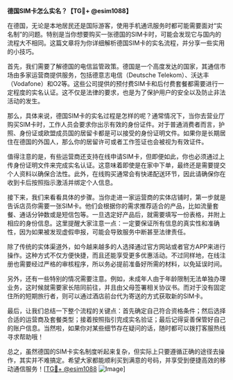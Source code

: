 **德国SIM卡怎么实名？【TG💪+ @esim1088】**

在德国，无论是本地居民还是国际游客，使用手机通讯服务时都可能需要面对“实名制”的问题。特别是当你想要购买一张德国的SIM卡时，可能会发现它与国内的流程大不相同。这篇文章将为你详细解析德国SIM卡的实名流程，并分享一些实用的小技巧。

首先，我们需要了解德国的电信监管政策。德国是一个高度发达的国家，其通信市场由多家运营商提供服务，包括德意志电信（Deutsche Telekom）、沃达丰（Vodafone）和O2等。这些公司提供的预付费SIM卡和后付费套餐都需要进行一定程度的实名认证。这不仅是法律的要求，也是为了保护用户的安全以及防止非法活动的发生。

那么，具体来说，德国SIM卡的实名过程是怎样的呢？通常情况下，当你去营业厅购买SIM卡时，工作人员会要求你出示有效的身份证件。对于普通消费者而言，护照、身份证或欧盟成员国的居留卡都是可以接受的身份证明文件。如果你是长期居住在德国的外国人，那么你的居留许可或者工作签证也会被视为有效证件。

值得注意的是，有些运营商还支持在线申请SIM卡，但即便如此，你也必须通过上传身份证明文件来完成实名认证。这意味着即使是在家中下单，最终还是需要提交个人资料以确保合法性。此外，在线购买通常会有快递配送环节，因此请确保你在收到卡后按照指示激活并绑定个人信息。

接下来，我们来看看具体的步骤。当你走进一家运营商的实体店铺时，第一步就是告诉店员你需要一张SIM卡。他们会根据你的需求推荐适合的产品，比如流量套餐、通话分钟数或是短信包等。一旦选定好产品后，就需要填写一份表格，并附上相应的身份信息。这里提醒大家注意一点：一定要保证所有信息的真实性和准确性，因为如果被发现虚假申报，可能会导致服务中断甚至法律责任。

除了传统的实体渠道外，如今越来越多的人选择通过官方网站或者官方APP来进行操作。这种方式不仅方便快捷，而且还能享受更多优惠活动。不过同样地，在线注册也需要经过严格的审核程序，所以务必提前准备好所需的材料，以免延误时间。

另外，还有一些特别的情况需要注意。例如，未成年人由于年龄限制无法单独办理业务，这时候就需要家长陪同前往，并且由父母签署相关协议书。而对于没有固定住所的短期旅行者，则可以通过酒店前台代为寄送的方式获取新的SIM卡。

最后，让我们总结一下整个流程的关键点：首先确定自己符合资格条件；然后选择合适的运营商及套餐类型；接着按照指引完成实名验证；最后记得妥善保管好自己的账户信息。当然啦，如果你对某些细节存在疑问的话，随时都可以拨打客服热线寻求帮助哦！

总之，虽然德国的SIM卡实名制度听起来复杂，但实际上只要遵循正确的途径去操作，其实并不难搞定。希望大家都能顺利买到满意的号码，并享受到便捷高效的移动通信服务！[[TG💪+ @esim1088](https://t.me/s/esim1088) ![Image](https://i.postimg.cc/4NQfJmqS/Snipaste-2025-05-13-00-14-12.png)]